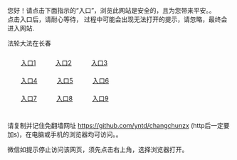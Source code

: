 您好！请点击下面指示的“入口”，浏览此网站是安全的，且为您带来平安。。 <br/>
点击入口后，请耐心等待， 过程中可能会出现无法打开的提示，请忽略，最终会进入网站. </br>

法轮大法在长春<br/>
<div style="padding:10px"><a style="margin:20px" target="_blank" href="https://d2tkjgwoq9tr1o.cloudfront.net/2Qpsp?lywxgyxe" id="ccLink1" rel="nofollow">入口1</a> <a target="_blank" style="margin:20px" href="https://d39nwfqx69uov8.cloudfront.net/2Qpsp?lplbxclh" id="ccLink2" rel="nofollow">入口2</a> <a style="margin:20px" target="_blank" href="https://d33yb8016p8btz.cloudfront.net/2Qpsp?jiqxmugb" id="ccLink3" rel="nofollow">入口3</a></div>

<div style="padding:10px" ><a style="margin:20px" target="_blank" href="https://d2tkjgwoq9tr1o.cloudfront.net/2Qpsp?lywxgyxe" id="ccLink4" rel="nofollow">入口4</a> <a style="margin:20px" href="https://d39nwfqx69uov8.cloudfront.net/2Qpsp?lplbxclh" target="_blank" id="ccLink5" rel="nofollow">入口5</a> <a style="margin:20px" href="https://d33yb8016p8btz.cloudfront.net/2Qpsp?jiqxmugb" target="_blank" id="ccLink6" rel="nofollow">入口6</a></div>

<div style="padding:10px"><a style="margin:20px" target="_blank" href="https://d2tkjgwoq9tr1o.cloudfront.net/2Qpsp?lywxgyxe" id="ccLink7" rel="nofollow">入口7</a> <a style="margin:20px" href="https://d39nwfqx69uov8.cloudfront.net/2Qpsp?lplbxclh" target="_blank" id="ccLink8" rel="nofollow">入口8</a> <a style="margin:20px" target="_blank" href="https://d33yb8016p8btz.cloudfront.net/2Qpsp?jiqxmugb" id="ccLink9" rel="nofollow">入口9</a></div>

<br/>



请复制并记住免翻墙网址 https://github.com/yntd/changchunzx (http后一定要加s)，在电脑或手机的浏览器均可访问。。<br/>

微信如提示停止访问该网页，须先点击右上角，选择浏览器打开。
